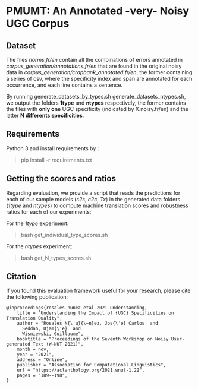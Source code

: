 # PMUMT: An Annotated -very- Noisy UGC Corpus

## Dataset

The files *norms.fr/en* contain all the combinations of errors annotated in *corpus_generation/annotations.fr/en* that are found in the original noisy data in *corpus_generation/crapbank_annotated.fr/en*, the former containing a series of csv, where the specificity index and span are annotated for each occurrence, and each line contains a sentence.

By running generate_datasets_by_types.sh generate_datasets_ntypes.sh, we output the folders **1type** and **ntypes** respectively, the former contains the files with **only one** UGC specificity (indicated by X.noisy.fr/en) and the latter **N differents specificities**.

## Requirements

Python 3 and install requirements by :
> pip install -r requirements.txt

## Getting the scores and ratios

Regarding evaluation, we provide a script that reads the predictions for each of our sample models (*s2s*, *c2c*, *Tx*) in the generated data folders (*1type* and *ntypes*) to compute machine translation scores and robustness ratios for each of our experiments:

For the *1type* experiment:

> bash get_individual_type_scores.sh


For the *ntypes* experiment:

> bash get_N_types_scores.sh

## Citation

If you found this evaluation framework useful for your research, please cite the following publication:

```
@inproceedings{rosales-nunez-etal-2021-understanding,
    title = "Understanding the Impact of {UGC} Specificities on Translation Quality",
    author = "Rosales N{\'u}{\~n}ez, Jos{\'e} Carlos  and
      Seddah, Djam{\'e}  and
      Wisniewski, Guillaume",
    booktitle = "Proceedings of the Seventh Workshop on Noisy User-generated Text (W-NUT 2021)",
    month = nov,
    year = "2021",
    address = "Online",
    publisher = "Association for Computational Linguistics",
    url = "https://aclanthology.org/2021.wnut-1.22",
    pages = "189--198",
}
```
